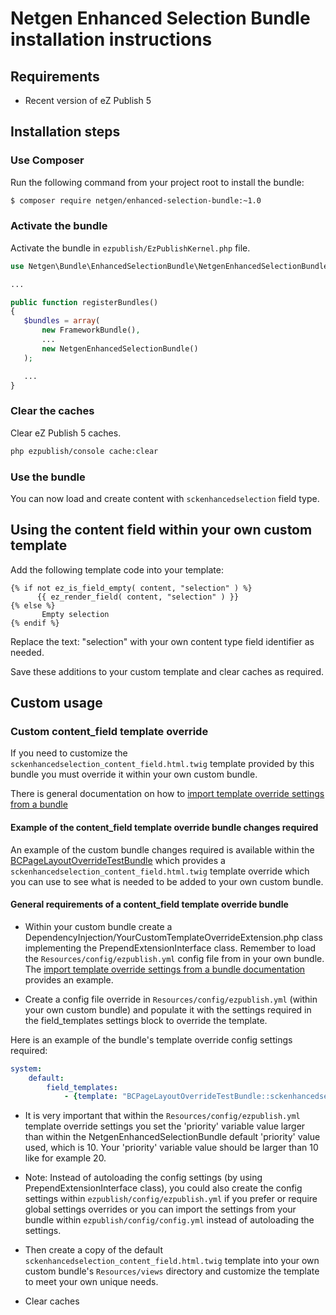 Netgen Enhanced Selection Bundle installation instructions
==========================================================

Requirements
------------

* Recent version of eZ Publish 5

Installation steps
------------------

### Use Composer

Run the following command from your project root to install the bundle:

```bash
$ composer require netgen/enhanced-selection-bundle:~1.0
```

### Activate the bundle

Activate the bundle in `ezpublish/EzPublishKernel.php` file.

```php
use Netgen\Bundle\EnhancedSelectionBundle\NetgenEnhancedSelectionBundle;

...

public function registerBundles()
{
   $bundles = array(
       new FrameworkBundle(),
       ...
       new NetgenEnhancedSelectionBundle()
   );

   ...
}
```

### Clear the caches

Clear eZ Publish 5 caches.

```bash
php ezpublish/console cache:clear
```

### Use the bundle

You can now load and create content with `sckenhancedselection` field type.

## Using the content field within your own custom template

Add the following template code into your template:

```twig
{% if not ez_is_field_empty( content, "selection" ) %}
      {{ ez_render_field( content, "selection" ) }}
{% else %}
       Empty selection
{% endif %}
```

Replace the text: "selection" with your own content type field identifier as needed.

Save these additions to your custom template and clear caches as required.

Custom usage
------------------

### Custom content_field template override

If you need to customize the `sckenhancedselection_content_field.html.twig` template provided by this bundle you must override it within your own custom bundle.

There is general documentation on how to [import template override settings from a bundle](https://doc.ez.no/display/EZP/Import+settings+from+a+bundle)

#### Example of the content_field template override bundle changes required

An example of the custom bundle changes required is available within the [BCPageLayoutOverrideTestBundle](https://github.com/brookinsconsulting/BCPageLayoutOverrideTestBundle/commit/e48f57387a3b88c5869300d64e9ff3702eb37a67) which provides a `sckenhancedselection_content_field.html.twig` template override which you can use to see what is needed to be added to your own custom bundle.

#### General requirements of a content_field template override bundle

* Within your custom bundle create a DependencyInjection/YourCustomTemplateOverrideExtension.php class implementing the PrependExtensionInterface class. Remember to load the `Resources/config/ezpublish.yml` config file from in your own bundle. The [import template override settings from a bundle documentation](https://doc.ez.no/display/EZP/Import+settings+from+a+bundle#Importsettingsfromabundle-Theimplicitway) provides an example.

* Create a config file override in `Resources/config/ezpublish.yml` (within your own custom bundle) and populate it with the settings required in the field_templates settings block to override the template.

Here is an example of the bundle's template override config settings required:

```yaml
system:
    default:
        field_templates:
            - {template: "BCPageLayoutOverrideTestBundle::sckenhancedselection_content_field.html.twig", priority: 30}
```

* It is very important that within the `Resources/config/ezpublish.yml` template override settings you set the 'priority' variable value larger than within the NetgenEnhancedSelectionBundle default 'priority' value used, which is 10. Your 'priority' variable value should be larger than 10 like for example 20.

* Note: Instead of autoloading the config settings (by using PrependExtensionInterface class), you could also create the config settings within `ezpublish/config/ezpublish.yml` if you prefer or require global settings overrides or you can import the settings from your bundle within `ezpublish/config/config.yml` instead of autoloading the settings.

* Then create a copy of the default `sckenhancedselection_content_field.html.twig` template into your own custom bundle's `Resources/views` directory and customize the template to meet your own unique needs.

* Clear caches

